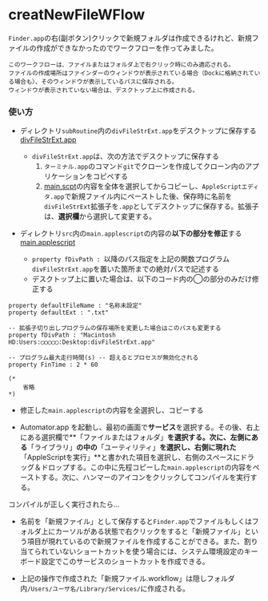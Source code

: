 creatNewFileWFlow
=======
`Finder.app`の右(副ボタン)クリックで新規フォルダは作成できるけれど、新規ファイルの作成ができなかったのでワークフローを作ってみました。  

    このワークフローは、ファイルまたはフォルダ上で右クリック時にのみ適応される。  
    ファイルの作成場所はファインダーのウィンドウが表示されている場合（Dockに格納されている場合も）、そのウィンドウが表示しているパスに保存される。  
    ウィンドウが表示されていない場合は、デスクトップ上に作成される。
### 使い方 ###
* ディレクトリ`subRoutine`内の`divFileStrExt.app`をデスクトップに保存する [divFileStrExt.app][sub]
	* `divFileStrExt.app`は、次の方法でデスクトップに保存する
		1. `ターミナル.app`のコマンド`git`でクローンを作成してクローン内のアプリケーションをコピペする
		2. [main.scpt][appsc]の内容を全体を選択してからコピーし、`AppleScriptエディタ.app`で新規ファイル内にペーストした後、保存時に名前を`divFileStrExt`拡張子を`.app`としてデスクトップに保存する。拡張子は、**選択欄**から選択して変更する。

* ディレクトリ`src`内の`main.applescript`の内容の**以下の部分を修正**する [main.applescript][main]
	* `property fDivPath : `以降のパス指定を上記の関数プログラム`divFileStrExt.app`を置いた箇所までの絶対パスで記述する  
	* デスクトップ上に置いた場合は、以下のコード内の◯の部分のみだけ修正する

```applescript
property defaultFileName : "名称未設定"
property defaultExt : ".txt"

-- 拡張子切り出しプログラムの保存場所を変更した場合はこのパスも変更する
property fDivPath : "Macintosh HD:Users:◯◯◯◯◯:Desktop:divFileStrExt.app"

-- プログラム最大走行時間(s) -- 超えるとプロセスが無効化される
property FinTime : 2 * 60

(*
	省略
*)
```

* 修正した`main.applescript`の内容を全選択し、コピーする

* Automator.app を起動し、最初の画面で**サービス**を選択する。その後、右上にある選択欄で**「ファイルまたはフォルダ」**を選択する。次に、左側にある**「ライブラリ」**の中の**「ユーティリティ」**を選択し、右側に現れた**「AppleScriptを実行」**と書かれた項目を選択し、右側のスペースにドラッグ＆ドロップする。この中に先程コピーした`main.applescript`の内容をペーストする。次に、ハンマーのアイコンをクリックしてコンパイルを実行する。
  
コンパイルが正しく実行されたら...

* 名前を「新規ファイル」として保存すると`Finder.app`でファイルもしくはフォルダ上にカーソルがある状態で右クリックをすると「新規ファイル」という項目が現れているので新規ファイルを作成することができる。また、割り当てられていないショートカットを使う場合には、システム環境設定のキーボード設定でこのサービスのショートカットを作成できる。

* 上記の操作で作成された「新規ファイル.workflow」は隠しフォルダ内`/Users/ユーザ名/Library/Services/`に作成される。

[sub]: https://github.com/mickey305/ApplescriptWorkflow/tree/master/createNewFileWFlow/subRoutine
[main]: https://github.com/mickey305/ApplescriptWorkflow/blob/master/createNewFileWFlow/src/main.applescript
[appsc]: https://github.com/mickey305/ApplescriptWorkflow/blob/master/createNewFileWFlow/subRoutine/divFileStrExt.app/Contents/Resources/Scripts/main.scpt